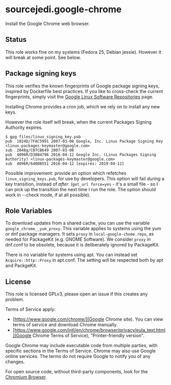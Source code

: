 # sourcejedi.google-chrome #

Install the Google Chrome web browser.

## Status

This role works fine on my systems (Fedora 25, Debian jessie).  However it will break at some point.  See below.


## Package signing keys

This role verifies the known fingerprints of Google package signing keys, inspired by Dockerfile best practices.  If you like to cross-check the current fingerprints, simply visit the [Google Linux Software Repositories](https://www.google.com/linuxrepositories/) page.

Installing Chrome provides a cron job, which we rely on to install any new keys.

However the role itself will break, when the current Packages Signing Authority expires.

```
$ gpg files/linux_signing_key.pub
pub  1024D/7FAC5991 2007-03-08 Google, Inc. Linux Package Signing Key <linux-packages-keymaster@google.com>
sub  2048g/C07CB649 2007-03-08
pub  4096R/D38B4796 2016-04-12 Google Inc. (Linux Packages Signing Authority) <linux-packages-keymaster@google.com>
sub  4096R/640DB551 2016-04-12 [expires: 2019-04-12]
```

Possible improvement: provide an option which refetches `linux_signing_keys.pub`, for use by developers.  This option will fail *during* a key transition, instead of *after*.  (`get_url force=yes` - it's a small file - so I can pick up the transition the next time I run the role.  The option should work in --check mode, if at all possible).


## Role Variables

To download updates from a shared cache, you can use the variable `google_chrome__yum_proxy`.  This variable applies to systems using the yum or dnf package managers.  It sets `proxy` in `local-google-chome.repo`, as needed for PackageKit (e.g. GNOME Software).  We consider `proxy` in dnf.conf to be obsolete, because it is deliberately ignored by PackageKit.

There is no variable for systems using apt.  You can instead set `Acquire::http::Proxy` in apt.conf.  The setting will be respected both by apt and PackgeKit.


## License

This role is licensed GPLv3, please open an issue if this creates any problem.

Terms of Service apply:

* [https://www.google.com/chrome/](Google Chrome site).  You can view terms of service and download Chrome manually.
* [https://www.google.com/intl/en/chrome/browser/privacy/eula_text.html](Google Chrome Terms of Service), "Printer-friendly version".

Google Chrome may include executable code from multiple parties, with specific sections in the Terms of Service.  Chrome may also use Google online services.  The terms do not require Google to notify you of any changes.

For open source code, without third-party components, look for the [Chromium Browser](https://www.chromium.org/).
